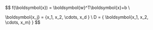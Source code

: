 $$
f(\boldsymbol{x}) = \boldsymbol{w}^T\boldsymbol{x}+b \\

\boldsymbol{x_j} = \{x_1, x_2, \cdots, x_d \} \\
D = \{ \boldsymbol{x_1, x_2, \cdots, x_m} \}
$$

